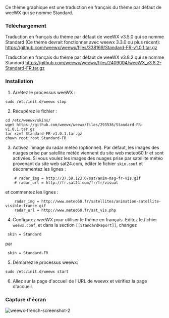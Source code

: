 Ce thème graphique est une traduction en français du thème par défaut de weeWX qui se nomme Standard. 

### Téléchargement

Traduction en français du thème par défaut de weeWX v3.5.0 qui se nomme Standard (Ce thème devrait fonctionner avec weewx 3.3.0 ou plus récent):
https://github.com/weewx/weewx/files/338169/Standard-FR-v1.0.1.tar.gz

Traduction en français du thème par défaut de weeWX v3.8.2 qui se nomme Standard
https://github.com/weewx/weewx/files/2409004/weeWX_v3.8.2-Standard-FR.tar.gz

### Installation

1. Arrêtez le processus weeWX :

```
sudo /etc/init.d/weewx stop
```

2. Récupérez le fichier :

```
cd /etc/weewx/skins/
wget https://github.com/weewx/weewx/files/293536/Standard-FR-v1.0.1.tar.gz
tar xzvf Standard-FR-v1.0.1.tar.gz
chown root:root Standard-FR
```

3. Activez l'image du radar météo (optionnel). Par défaut, les images des nuages prise par satellite météo viennent du site web meteo60.fr et sont activées. Si vous voulez les images des nuages prise par satellite météo provenant du site web sat24.com, éditer le fichier `skin.conf` et décommentez les lignes :
```
    # radar_img = http://37.59.123.0/sat/anim-msg-fr-vis.gif
    # radar_url = http://fr.sat24.com/fr/fr/visual
```
et commentez les lignes :
```
    radar_img = http://www.meteo60.fr/satellites/animation-satellite-visible-france.gif
    radar_url = http://www.meteo60.fr/sat_vis.php
```
4. Configurez weeWX pour utiliser le thème en français. Editez le fichier `weewx.conf`, et dans la section `[[StandardReport]]`, changez

```
 skin = Standard
```
par
```
 skin = Standard-FR
```

5. Démarrez le processus weewx:

```
sudo /etc/init.d/weewx start
```

6. Allez sur la page d'accueil de l'URL de weewx et vérifiez la page d'accueil.

### Capture d'écran
![weewx-french-screenshot-2](https://cloud.githubusercontent.com/assets/446723/15724786/f4bad8ec-2848-11e6-82b4-f9b9336e78bb.png)